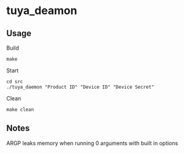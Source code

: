 # tuya_deamon
## Usage
Build
```
make
```
Start
```
cd src
./tuya_daemon "Product ID" "Device ID" "Device Secret"
```
Clean
```
make clean
```
## Notes
ARGP leaks memory when running 0 arguments with built in options
